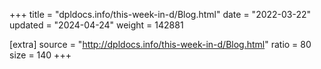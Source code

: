 +++
title = "dpldocs.info/this-week-in-d/Blog.html"
date = "2022-03-22"
updated = "2024-04-24"
weight = 142881

[extra]
source = "http://dpldocs.info/this-week-in-d/Blog.html"
ratio = 80
size = 140
+++
